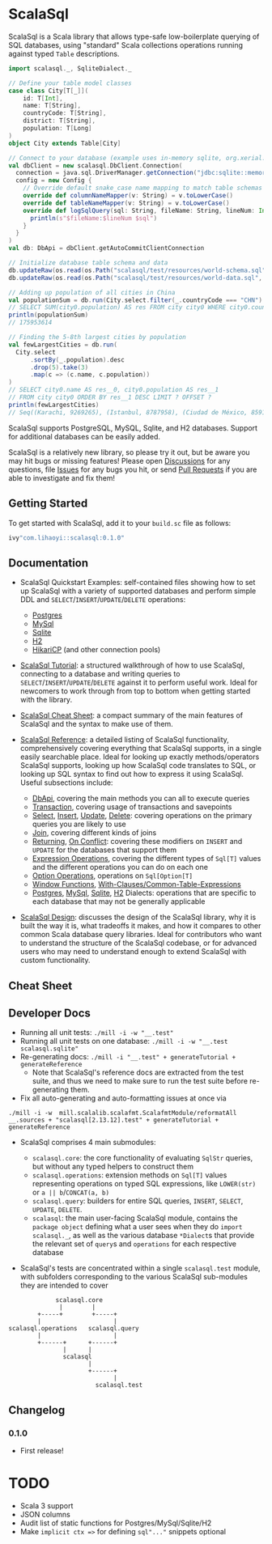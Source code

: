 # ScalaSql

ScalaSql is a Scala library that allows type-safe low-boilerplate querying of
SQL databases, using "standard" Scala collections operations running against
typed `Table` descriptions.

```scala
import scalasql._, SqliteDialect._

// Define your table model classes
case class City[T[_]](
    id: T[Int],
    name: T[String],
    countryCode: T[String],
    district: T[String],
    population: T[Long]
)
object City extends Table[City]

// Connect to your database (example uses in-memory sqlite, org.xerial:sqlite-jdbc:3.43.0.0)
val dbClient = new scalasql.DbClient.Connection(
  connection = java.sql.DriverManager.getConnection("jdbc:sqlite::memory:"),
  config = new Config {
    // Override default snake_case name mapping to match table schemas
    override def columnNameMapper(v: String) = v.toLowerCase()
    override def tableNameMapper(v: String) = v.toLowerCase()
    override def logSqlQuery(sql: String, fileName: String, lineNum: Int): Unit = {
      println(s"$fileName:$lineNum $sql")
    }
  }
)
val db: DbApi = dbClient.getAutoCommitClientConnection

// Initialize database table schema and data
db.updateRaw(os.read(os.Path("scalasql/test/resources/world-schema.sql", os.pwd)))
db.updateRaw(os.read(os.Path("scalasql/test/resources/world-data.sql", os.pwd)))

// Adding up population of all cities in China
val populationSum = db.run(City.select.filter(_.countryCode === "CHN").map(_.population).sum)
// SELECT SUM(city0.population) AS res FROM city city0 WHERE city0.countrycode = ?
println(populationSum)
// 175953614

// Finding the 5-8th largest cities by population
val fewLargestCities = db.run(
  City.select
      .sortBy(_.population).desc
      .drop(5).take(3)
      .map(c => (c.name, c.population))
)
// SELECT city0.name AS res__0, city0.population AS res__1
// FROM city city0 ORDER BY res__1 DESC LIMIT ? OFFSET ?
println(fewLargestCities)
// Seq((Karachi, 9269265), (Istanbul, 8787958), (Ciudad de México, 8591309))
```

ScalaSql supports PostgreSQL, MySQL, Sqlite, and H2 databases. Support for additional 
databases can be easily added.

ScalaSql is a relatively new library, so please try it out, but be aware you may hit bugs
or missing features! Please open [Discussions](https://github.com/com-lihaoyi/scalasql/discussions)
for any questions, file [Issues](https://github.com/com-lihaoyi/scalasql/issues) for any 
bugs you hit, or send [Pull Requests](https://github.com/com-lihaoyi/scalasql/pulls) if
you are able to investigate and fix them!


## Getting Started

To get started with ScalaSql, add it to your `build.sc` file as follows:

```scala
ivy"com.lihaoyi::scalasql:0.1.0"
```

## Documentation

* ScalaSql Quickstart Examples: self-contained files showing how to set up ScalaSql with
  a variety of supported databases and perform simple DDL and 
  `SELECT`/`INSERT`/`UPDATE`/`DELETE` operations:
    * [Postgres](scalasql/test/src/example/PostgresExample.scala)
    * [MySql](scalasql/test/src/example/MySqlExample.scala)
    * [Sqlite](scalasql/test/src/example/SqliteExample.scala)
    * [H2](scalasql/test/src/example/H2Example.scala)
    * [HikariCP](scalasql/test/src/example/HikariCpExample.scala) (and other connection pools)

* [ScalaSql Tutorial](docs/tutorial.md): a structured walkthrough of how to use ScalaSql,
  connecting to a database and writing queries to `SELECT`/`INSERT`/`UPDATE`/`DELETE`
  against it to perform useful work. Ideal for newcomers to work through from top
  to bottom when getting started with the library.

* [ScalaSql Cheat Sheet](docs/cheatsheet.md): a compact summary of the main features
  of ScalaSql and the syntax to make use of them.

* [ScalaSql Reference](docs/reference.md): a detailed listing of ScalaSql functionality,
  comprehensively covering everything that ScalaSql supports, in a single easily searchable
  place. Ideal for looking up exactly methods/operators ScalaSql supports, looking up
  how ScalaSql code translates to SQL, or looking up SQL syntax to find out how to
  express it using ScalaSql. Useful subsections include:
  * [DbApi](docs/reference.md#dbapi), covering the main methods you can all
    to execute queries
  * [Transaction](docs/reference.md#transaction), covering usage of transactions
    and savepoints
  * [Select](docs/reference.md#select), [Insert](docs/reference.md#insert), 
    [Update](docs/reference.md#update), [Delete](docs/reference.md#delete):
    covering operations on the primary queries you are likely to use
  * [Join](docs/reference.md#join), covering different kinds of joins
  * [Returning](docs/reference.md#returning), [On Conflict](docs/reference.md#onconflict):
    covering these modifiers on `INSERT` and `UPDATE` for the databases that support them
  * [Expression Operations](docs/reference.md#exprops), covering the different
    types of `Sql[T]` values and the different operations you can do on each one
  * [Option Operations](docs/reference.md#optional), operations on `Sql[Option[T]`
  * [Window Functions](docs/reference.md#windowfunctions), 
    [With-Clauses/Common-Table-Expressions](docs/reference.md#withcte)
  * [Postgres](docs/reference.md#postgresdialect), [MySql](docs/reference.md#mysqldialect),
    [Sqlite](docs/reference.md#sqlitedialect), [H2](docs/reference.md#h2dialect) Dialects:
    operations that are specific to each database that may not be generally applicable

* [ScalaSql Design](docs/design.md): discusses the design of the ScalaSql library, why it
  is built the way it is, what tradeoffs it makes, and how it compares to other 
  common Scala database query libraries. Ideal for contributors who want to understand
  the structure of the ScalaSql codebase, or for advanced users who may need to
  understand enough to extend ScalaSql with custom functionality.


## Cheat Sheet

## Developer Docs

* Running all unit tests: `./mill -i -w "__.test"`
* Running all unit tests on one database: `./mill -i -w "__.test scalasql.sqlite"`
* Re-generating docs: `./mill -i "__.test" + generateTutorial + generateReference`
  * Note that ScalaSql's reference docs are extracted from the test suite, and thus we need
    to make sure to run the test suite before re-generating them.
* Fix all auto-generating and auto-formatting issues at once via
```
./mill -i -w  mill.scalalib.scalafmt.ScalafmtModule/reformatAll __.sources + "scalasql[2.13.12].test" + generateTutorial + generateReference
```

* ScalaSql comprises 4 main submodules:
  * `scalasql.core`: the core functionality of evaluating `SqlStr` queries, but without any typed
    helpers to construct them
  * `scalasql.operations`: extension methods on `Sql[T]` values representing operations on typed
    SQL expressions, like `LOWER(str)` or `a || b`/`CONCAT(a, b)`
  * `scalasql.query`: builders for entire SQL queries, `INSERT`, `SELECT`, `UPDATE`, `DELETE`.
  * `scalasql`: the main user-facing ScalaSql module, contains the `package object` defining
    what a user sees when they do `import scalasql._`, as well as the various database `*Dialect`s
    that provide the relevant set of `query`s and `operations` for each respective database

* ScalaSql's tests are concentrated within a single `scalasql.test` module, with subfolders
  corresponding to the various ScalaSql sub-modules they are intended to cover

```
             scalasql.core
              |        |
        +-----+        +-----+
        |                    |
scalasql.operations   scalasql.query
        |                    |
        +------+      +------+
               |      |
               scalasql
                      |
                      +------+
                             |
                        scalasql.test
```

## Changelog

### 0.1.0

* First release!

# TODO

* Scala 3 support
* JSON columns
* Audit list of static functions for Postgres/MySql/Sqlite/H2
* Make `implicit ctx =>` for defining `sql"..."` snippets optional
